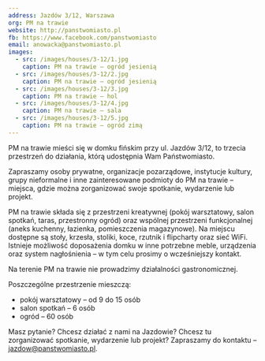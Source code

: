 ```yaml
---
address: Jazdów 3/12, Warszawa
org: PM na trawie
website: http://panstwomiasto.pl
fb: https://www.facebook.com/panstwomiasto
email: anowacka@panstwomiasto.pl
images:
  - src: /images/houses/3-12/1.jpg
    caption: PM na trawie – ogród jesienią
  - src: /images/houses/3-12/2.jpg
    caption: PM na trawie – ogród jesienią
  - src: /images/houses/3-12/3.jpg
    caption: PM na trawie – hol
  - src: /images/houses/3-12/4.jpg
    caption: PM na trawie – sala
  - src: /images/houses/3-12/5.jpg
    caption: PM na trawie – ogród zimą
---
```


PM na trawie mieści się w domku fińskim przy ul. Jazdów 3/12, to trzecia przestrzeń do działania, którą udostępnia Wam Państwomiasto.

Zapraszamy osoby prywatne, organizacje pozarządowe, instytucje kultury, grupy nieformalne i inne zainteresowane podmioty do PM na trawie – miejsca, gdzie można zorganizować swoje spotkanie, wydarzenie lub projekt.

PM na trawie składa się z przestrzeni kreatywnej (pokój warsztatowy, salon spotkań, taras, przestronny ogród) oraz wspólnej przestrzeni funkcjonalnej (aneks kuchenny, łazienka, pomieszczenia magazynowe). Na miejscu dostępne są stoły, krzesła, stoliki, koce, rzutnik i flipcharty oraz sieć WiFi. Istnieje możliwość doposażenia domku w inne potrzebne meble, urządzenia oraz system nagłośnienia – w tym celu prosimy o wcześniejszy kontakt.

Na terenie PM na trawie nie prowadzimy działalności gastronomicznej.

Poszczególne przestrzenie mieszczą:

- pokój warsztatowy – od 9 do 15 osób
- salon spotkań – 6 osób
- ogród – 60 osób

Masz pytanie? Chcesz działać z nami na Jazdowie?
Chcesz tu zorganizować spotkanie, wydarzenie lub projekt?
Zapraszamy do kontaktu – jazdow@panstwomiasto.pl.
